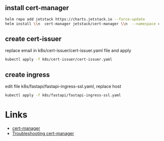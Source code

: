## install cert-manager

```bash
helm repo add jetstack https://charts.jetstack.io --force-update
helm install \\n  cert-manager jetstack/cert-manager \\n  --namespace cert-manager \\n  --create-namespace \\n  --version v1.14.5 \\n  --set installCRDs=true
```

## create cert-issuer

replace email in k8s/cert-issuer/cert-issuer.yaml file and apply
```bash
kubectl apply -f k8s/cert-issuer/cert-issuer.yaml
```

## create ingress

edit file k8s/fastapi/fastapi-ingress-ssl.yaml, replace host
```bash
kubectl apply -f k8s/fastapi/fastapi-ingress-ssl.yaml
```

# Links
* [cert-manager](https://cert-manager.io/docs/installation/helm/)
* [Troubleshooting cert-manager](https://cert-manager.io/docs/troubleshooting/)
